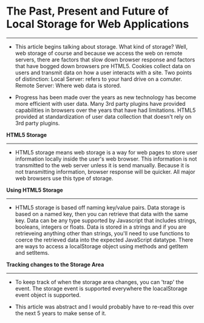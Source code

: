 # The Past, Present and Future of Local Storage for Web Applications
__________________________________________________________________________________

- This article begins talking about storage. What kind of storage? Well, 
 web storage of course and because we access the web on remote servers, 
 there are factors that slow down browser response and factors that have
 bogged down browsers pre HTML5. Cookies collect data on users and 
 transmit data on how a user interacts with a site. Two points of 
 distinction: Local Server: refers to your hard drive on a comuter. 
 Remote Server: Where web data is stored.

- Progress has been made over the years as new technology has become more 
 efficient with user data. Many 3rd party plugins have provided capabilities in
 browsers over the years that have had limitations. HTML5 provided at 
 standardization of user data collection that doesn't rely on 3rd party plugins.


**HTML5 Storage**
__________________________________________________________________________________

- HTML5 storage means web storage is a way for web pages to store user information
 locally inside the user's web browser. This information is not transmitted to the 
 web server unless it is send manually. Because it is not transmitting information, 
 browser response will be quicker. All major web browsers use this type of storage.


**Using HTML5 Storage**
__________________________________________________________________________________

- HTML5 storage is based off naming key/value pairs. Data storage is based on a 
  named key, then you can retrieve that data with the same key. Data can be any type 
  supported by Javascript that includes strings, booleans, integers or floats. Data is 
  stored in a strings and if you are retrieveing anything other than strings, you'll need
  to use functions to coerce the retrieved data into the expected JavaScript datatype. 
  There are ways to access a localStorage object using methods and getItem and setItems.


**Tracking changes to the Storage Area**
__________________________________________________________________________________

- To keep track of when the storage area changes, you can 'trap' the event. The storage event
 is supported everywhere the loacalStorage event object is supported.

- This article was abstract and I would probably have to re-read this over the next 5 years to make sense of it.

